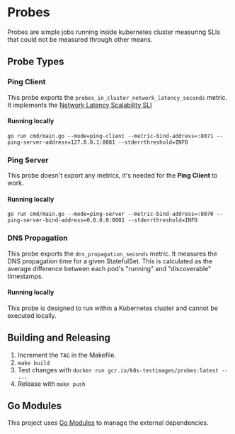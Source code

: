 # Probes

Probes are simple jobs running inside kubernetes cluster measuring SLIs that could not be measured through other means.
## Probe Types
  
### Ping Client

This probe exports the `probes_in_cluster_network_latency_seconds` metric.
It implements the [Network Latency Scalability SLI]

#### Running locally

```
go run cmd/main.go --mode=ping-client --metric-bind-address=:8071 --ping-server-address=127.0.0.1:8081 --stderrthreshold=INFO
```

### Ping Server

This probe doesn't export any metrics, it's needed for the **Ping Client** to work. 

#### Running locally
```
go run cmd/main.go --mode=ping-server --metric-bind-address=:8070 --ping-server-bind-address=0.0.0.0:8081 --stderrthreshold=INFO
```

### DNS Propagation
This probe exports the `dns_propagation_seconds` metric. It measures the DNS propagation time for a given StatefulSet. This is calculated as the average difference between each pod's "running" and "discoverable" timestamps.

#### Running locally
This probe is designed to run within a Kubernetes cluster and cannot be executed locally.

## Building and Releasing

1. Increment the `TAG` in the Makefile.
2. `make build`
3. Test changes with `docker run gcr.io/k8s-testimages/probes:latest -- ...`
4. Release with `make push`


## Go Modules

This project uses [Go Modules] to manage the external dependencies. 


[Go Modules]: https://github.com/golang/go/wiki/Modules
[Network Latency Scalability SLI]: https://github.com/kubernetes/community/blob/master/sig-scalability/slos/network_latency.md
